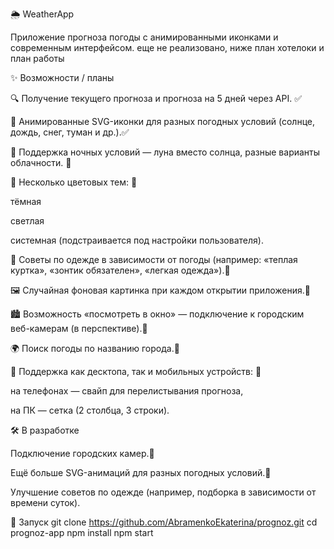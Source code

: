 🌦️ WeatherApp

Приложение прогноза погоды с анимированными иконками и современным интерфейсом.
еще не реализовано, ниже план хотелоки и план работы

✨ Возможности / планы

🔍 Получение текущего прогноза и прогноза на 5 дней через API. ✅

🌄 Анимированные SVG-иконки для разных погодных условий (солнце, дождь, снег, туман и др.).✅

🌙 Поддержка ночных условий — луна вместо солнца, разные варианты облачности. 🚧

🎨 Несколько цветовых тем: 🚧

тёмная

светлая

системная (подстраивается под настройки пользователя).

🧥 Советы по одежде в зависимости от погоды (например: «теплая куртка», «зонтик обязателен», «легкая одежда»).🚧

🖼️ Случайная фоновая картинка при каждом открытии приложения.🚧

🏙️ Возможность «посмотреть в окно» — подключение к городским веб-камерам (в перспективе).🚧

🌍 Поиск погоды по названию города.🚧

📱 Поддержка как десктопа, так и мобильных устройств: 🚧

на телефонах — свайп для перелистывания прогноза,

на ПК — сетка (2 столбца, 3 строки).

🛠️ В разработке

Подключение городских камер.🚧

Ещё больше SVG-анимаций для разных погодных условий.🚧

Улучшение советов по одежде (например, подборка в зависимости от времени суток).

🚀 Запуск
git clone https://github.com/AbramenkoEkaterina/prognoz.git
cd prognoz-app
npm install
npm start